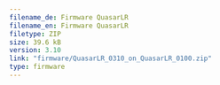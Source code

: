 ```yaml
---
filename_de: Firmware QuasarLR
filename_en: Firmware QuasarLR
filetype: ZIP
size: 39.6 kB
version: 3.10
link: "firmware/QuasarLR_0310_on_QuasarLR_0100.zip"
type: firmware
---
```

